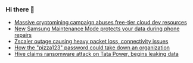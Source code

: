 ### Hi there 👋

<!--START_SECTION:feed-->
* [Massive cryptomining campaign abuses free-tier cloud dev resources](https://www.bleepingcomputer.com/news/security/massive-cryptomining-campaign-abuses-free-tier-cloud-dev-resources/)
* [New Samsung Maintenance Mode protects your data during phone repairs](https://www.bleepingcomputer.com/news/security/new-samsung-maintenance-mode-protects-your-data-during-phone-repairs/)
* [Zscaler outage causing heavy packet loss, connectivity issues](https://www.bleepingcomputer.com/news/technology/zscaler-outage-causing-heavy-packet-loss-connectivity-issues/)
* [How the "pizza123" password could take down an organization ](https://www.bleepingcomputer.com/news/security/how-the-pizza123-password-could-take-down-an-organization/)
* [Hive claims ransomware attack on Tata Power, begins leaking data](https://www.bleepingcomputer.com/news/security/hive-claims-ransomware-attack-on-tata-power-begins-leaking-data/)
<!--END_SECTION:feed-->

<!--
**frankenk/frankenk** is a ✨ _special_ ✨ repository because its `README.md` (this file) appears on your GitHub profile.

Here are some ideas to get you started:

- 🔭 I’m currently working on ...
- 🌱 I’m currently learning ...
- 👯 I’m looking to collaborate on ...
- 🤔 I’m looking for help with ...
- 💬 Ask me about ...
- 📫 How to reach me: ...
- 😄 Pronouns: ...
- ⚡ Fun fact: ...
-->



